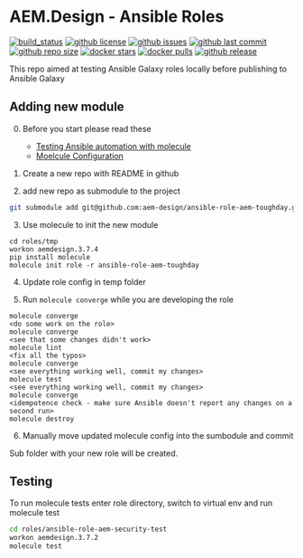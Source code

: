 # AEM.Design - Ansible Roles

[![build_status](https://travis-ci.org/aem-design/aemdesign-ansible-roles.svg?branch=master)](https://travis-ci.org/aem-design/aemdesign-ansible-roles) 
[![github license](https://img.shields.io/github/license/aem-design/aemdesign-ansible-roles)](https://github.com/aem-design/aemdesign-ansible-roles) 
[![github issues](https://img.shields.io/github/issues/aem-design/aemdesign-ansible-roles)](https://github.com/aem-design/aemdesign-ansible-roles) 
[![github last commit](https://img.shields.io/github/last-commit/aem-design/aemdesign-ansible-roles)](https://github.com/aem-design/aemdesign-ansible-roles) 
[![github repo size](https://img.shields.io/github/repo-size/aem-design/aemdesign-ansible-roles)](https://github.com/aem-design/aemdesign-ansible-roles) 
[![docker stars](https://img.shields.io/docker/stars/aemdesign/aemdesign-ansible-roles)](https://hub.docker.com/r/aemdesign/aemdesign-ansible-roles) 
[![docker pulls](https://img.shields.io/docker/pulls/aemdesign/aemdesign-ansible-roles)](https://hub.docker.com/r/aemdesign/aemdesign-ansible-roles) 
[![github release](https://img.shields.io/github/release/aem-design/aemdesign-ansible-roles)](https://github.com/aem-design/aemdesign-ansible-roles)


This repo aimed at testing Ansible Galaxy roles locally before publishing to Ansible Galaxy

## Adding new module

0. Before you start please read these 
    - [Testing Ansible automation with molecule](https://redhatnordicssa.github.io/how-we-test-our-roles)
    - [Moelcule Configuration](https://molecule.readthedocs.io/en/stable/configuration.html#) 

1. Create a new repo with README in github

2. add new repo as submodule to the project

```bash
git submodule add git@github.com:aem-design/ansible-role-aem-toughday.git roles/ansible-role-aem-toughday
```

3. Use molecule to init the new module

```
cd roles/tmp
workon aemdesign.3.7.4
pip install molecule
molecule init role -r ansible-role-aem-toughday
```

4. Update role config in temp folder

5. Run `molecule converge` while you are developing the role

```
molecule converge
<do some work on the role>
molecule converge
<see that some changes didn't work>
molecule lint
<fix all the typos>
molecule converge
<see everything working well, commit my changes>
molecule test
<see everything working well, commit my changes>
molecule converge
<idempotence check - make sure Ansible doesn't report any changes on a second run>
molecule destroy
```

6. Manually move updated molecule config into the sumbodule and commit 

Sub folder with your new role will be created.

## Testing

To run molecule tests enter role directory, switch to virtual env and run molecule test

```bash
cd roles/ansible-role-aem-security-test
workon aemdesign.3.7.2
molecule test
```
